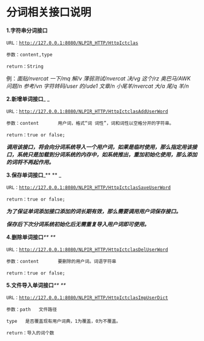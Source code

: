 # 分词相关接口说明

**1.字符串分词接口**

`URL：`[`http://127.0.0.1:8080/NLPIR_HTTP/HttpIctclas`](http://127.0.0.1:8080/NLPIR_HTTP/HttpIctclas)

`参数：content,type`

`return：String`

例：_面贴/nvercat    一下/mq    解/v    薄弱测试/nvercat    决/vg    这个/rz    奥巴马/AWK    问题/n    参考/vn    字符转码/user    的/ude1    文章/n    小尾羊/nvercat    大/a    尾/q    羊/n_

**2.新增单词接口**_    _

`URL：`[`http://127.0.0.1:8080/NLPIR_HTTP/HttpIctclasAddUserWord`](http://127.0.0.1:8080/NLPIR_HTTP/HttpIctclas)

`参数：content       用户词，格式“词 词性”，词和词性以空格分开的字符串。`

`return：true or false;`

_**调用该接口，将会向分词系统导入一个用户词，如果是临时使用，那么指定用该接口，系统只是加载到分词系统的内存中，如系统推出，重加初始化使用，那么添加的词将不再起作用。**_

**3.保存单词接口**_**   ** _

`URL：`[`http://127.0.0.1:8080/NLPIR_HTTP/HttpIctclasSaveUserWord`](http://127.0.0.1:8080/NLPIR_HTTP/HttpIctclas)

`return：true or false;`

_**为了保证单词添加接口添加的词长期有效，那么需要调用用户词保存接口。**_

_**保存后下次分词系统初始化后无需重复导入用户词即可使用。**_

**4.删除单词接口**_**    **_

`URL：`[`http://127.0.0.1:8080/NLPIR_HTTP/HttpIctclasDelUserWord`](http://127.0.0.1:8080/NLPIR_HTTP/HttpIctclas)

`参数：content       要删除的用户词。词语字符串`

`return：true or false;`

**5.文件导入单词接口**_**    **_

`URL：`[`http://127.0.0.1:8080/NLPIR_HTTP/HttpIctclasImpUserDict`](http://127.0.0.1:8080/NLPIR_HTTP/HttpIctclas)

`参数：path   文件路径`

`type   是否覆盖现有用户词典，1为覆盖，0为不覆盖。`

`return：导入的词个数`

